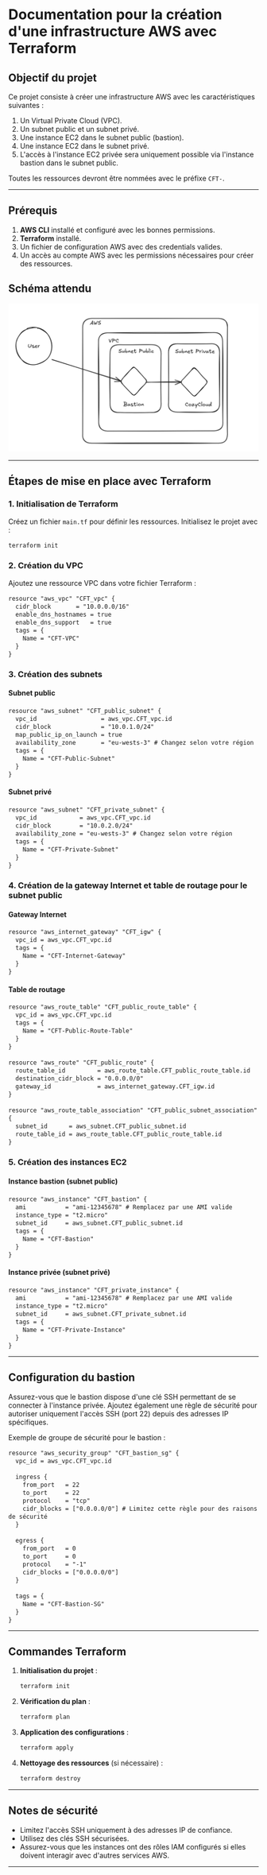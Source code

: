 # Documentation pour la création d'une infrastructure AWS avec Terraform

## Objectif du projet

Ce projet consiste à créer une infrastructure AWS avec les caractéristiques suivantes :

1. Un Virtual Private Cloud (VPC).
2. Un subnet public et un subnet privé.
3. Une instance EC2 dans le subnet public (bastion).
4. Une instance EC2 dans le subnet privé.
5. L'accès à l'instance EC2 privée sera uniquement possible via l'instance bastion dans le subnet public.

Toutes les ressources devront être nommées avec le préfixe `CFT-`.

---

## Prérequis

1. **AWS CLI** installé et configuré avec les bonnes permissions.
2. **Terraform** installé.
3. Un fichier de configuration AWS avec des credentials valides.
4. Un accès au compte AWS avec les permissions nécessaires pour créer des ressources.

## Schéma attendu

![Schéma attendu](Images/Infrastructure.png)

---

## Étapes de mise en place avec Terraform

### 1. Initialisation de Terraform
Créez un fichier `main.tf` pour définir les ressources. Initialisez le projet avec :
```bash
terraform init
```

### 2. Création du VPC
Ajoutez une ressource VPC dans votre fichier Terraform :
```hcl
resource "aws_vpc" "CFT_vpc" {
  cidr_block       = "10.0.0.0/16"
  enable_dns_hostnames = true
  enable_dns_support   = true
  tags = {
    Name = "CFT-VPC"
  }
}
```

### 3. Création des subnets
#### Subnet public
```hcl
resource "aws_subnet" "CFT_public_subnet" {
  vpc_id                  = aws_vpc.CFT_vpc.id
  cidr_block              = "10.0.1.0/24"
  map_public_ip_on_launch = true
  availability_zone       = "eu-wests-3" # Changez selon votre région
  tags = {
    Name = "CFT-Public-Subnet"
  }
}
```
#### Subnet privé
```hcl
resource "aws_subnet" "CFT_private_subnet" {
  vpc_id            = aws_vpc.CFT_vpc.id
  cidr_block        = "10.0.2.0/24"
  availability_zone = "eu-wests-3" # Changez selon votre région
  tags = {
    Name = "CFT-Private-Subnet"
  }
}
```

### 4. Création de la gateway Internet et table de routage pour le subnet public
#### Gateway Internet
```hcl
resource "aws_internet_gateway" "CFT_igw" {
  vpc_id = aws_vpc.CFT_vpc.id
  tags = {
    Name = "CFT-Internet-Gateway"
  }
}
```
#### Table de routage
```hcl
resource "aws_route_table" "CFT_public_route_table" {
  vpc_id = aws_vpc.CFT_vpc.id
  tags = {
    Name = "CFT-Public-Route-Table"
  }
}

resource "aws_route" "CFT_public_route" {
  route_table_id         = aws_route_table.CFT_public_route_table.id
  destination_cidr_block = "0.0.0.0/0"
  gateway_id             = aws_internet_gateway.CFT_igw.id
}

resource "aws_route_table_association" "CFT_public_subnet_association" {
  subnet_id      = aws_subnet.CFT_public_subnet.id
  route_table_id = aws_route_table.CFT_public_route_table.id
}
```

### 5. Création des instances EC2
#### Instance bastion (subnet public)
```hcl
resource "aws_instance" "CFT_bastion" {
  ami           = "ami-12345678" # Remplacez par une AMI valide
  instance_type = "t2.micro"
  subnet_id     = aws_subnet.CFT_public_subnet.id
  tags = {
    Name = "CFT-Bastion"
  }
}
```

#### Instance privée (subnet privé)
```hcl
resource "aws_instance" "CFT_private_instance" {
  ami           = "ami-12345678" # Remplacez par une AMI valide
  instance_type = "t2.micro"
  subnet_id     = aws_subnet.CFT_private_subnet.id
  tags = {
    Name = "CFT-Private-Instance"
  }
}
```

---

## Configuration du bastion
Assurez-vous que le bastion dispose d'une clé SSH permettant de se connecter à l'instance privée. Ajoutez également une règle de sécurité pour autoriser uniquement l'accès SSH (port 22) depuis des adresses IP spécifiques.

Exemple de groupe de sécurité pour le bastion :
```hcl
resource "aws_security_group" "CFT_bastion_sg" {
  vpc_id = aws_vpc.CFT_vpc.id

  ingress {
    from_port   = 22
    to_port     = 22
    protocol    = "tcp"
    cidr_blocks = ["0.0.0.0/0"] # Limitez cette règle pour des raisons de sécurité
  }

  egress {
    from_port   = 0
    to_port     = 0
    protocol    = "-1"
    cidr_blocks = ["0.0.0.0/0"]
  }

  tags = {
    Name = "CFT-Bastion-SG"
  }
}
```

---

## Commandes Terraform
1. **Initialisation du projet** :
   ```bash
   terraform init
   ```

2. **Vérification du plan** :
   ```bash
   terraform plan
   ```

3. **Application des configurations** :
   ```bash
   terraform apply
   ```

4. **Nettoyage des ressources** (si nécessaire) :
   ```bash
   terraform destroy
   ```

---

## Notes de sécurité
- Limitez l'accès SSH uniquement à des adresses IP de confiance.
- Utilisez des clés SSH sécurisées.
- Assurez-vous que les instances ont des rôles IAM configurés si elles doivent interagir avec d'autres services AWS.

---
